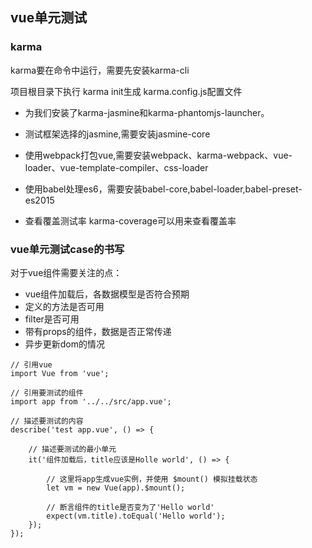## vue单元测试

### karma
karma要在命令中运行，需要先安装karma-cli

项目根目录下执行 karma init生成 karma.config.js配置文件

+ 为我们安装了karma-jasmine和karma-phantomjs-launcher。

+ 测试框架选择的jasmine,需要安装jasmine-core

+ 使用webpack打包vue,需要安装webpack、karma-webpack、vue-loader、vue-template-compiler、css-loader

+ 使用babel处理es6，需要安装babel-core,babel-loader,babel-preset-es2015

+ 查看覆盖测试率
karma-coverage可以用来查看覆盖率

### vue单元测试case的书写
对于vue组件需要关注的点：
+ vue组件加载后，各数据模型是否符合预期
+ 定义的方法是否可用
+ filter是否可用
+ 带有props的组件，数据是否正常传递
+ 异步更新dom的情况

```
// 引用vue
import Vue from 'vue';

// 引用要测试的组件
import app from '../../src/app.vue';

// 描述要测试的内容
describe('test app.vue', () => {

    // 描述要测试的最小单元
    it('组件加载后，title应该是Holle world', () => {

        // 这里将app生成vue实例，并使用 $mount() 模拟挂载状态
        let vm = new Vue(app).$mount();

        // 断言组件的title是否变为了'Hello world'
        expect(vm.title).toEqual('Hello world');
    });
});
```